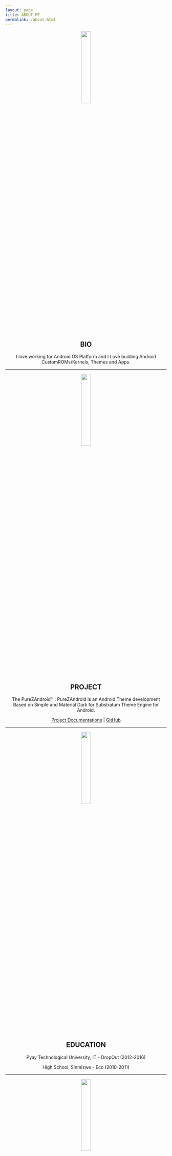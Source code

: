 ```yaml
---
layout: page
title: ABOUT ME
permalink: /about.html
---
```


<p align="center"> 
  <img src="https://s20.postimg.cc/g9j3jkr8t/about-me.png" width="24%" height="24%" /> 
</p>
<h2 align="center">BIO</h2>
<p align="center">
  I love working for Android OS Platform and I Love building Android CustomROMs/Kernels, Themes and Apps. 
</p>

---

<p align="center"> 
  <img src="https://s20.postimg.cc/ifn1owg3x/android.png" width="24%" height="24%" /> 
</p>
<h2 align="center">PROJECT</h2>
<p align="center">The PureZAndroid™ : PureZAndroid is an Android Theme development Based on Simple and Material Dark for Substratum Theme Engine for Android.</p>
<p align="center">
 <a href="https://zawzaww.github.io/works">Project Documentations</a> | <a href="https://github.com/purezandroid">GitHub</a>
</p>

---

<p align="center"> 
  <img src="http://www.forsythunitedway.org/wp-content/uploads/2015/08/education-icon.png" width="24%" height="24%" /> 
</p>
<h2 align="center">EDUCATION</h2>
<p align="center">Pyay Technological University, IT - DropOut (2012-2016)</p>
<p align="center">High School, Sinmizwe - Eco (2010-2011)</p>

---

<p align="center"> 
  <img src="https://s20.postimg.cc/bintf8y25/works.png" width="24%" height="24%" /> 
</p>
<h2 align="center">WORKS</h2>
<p align="center">
  <a href="https://github.com/purezandroid">Project Maintainer @PureZAndroid</a>
</p>

---

<p align="center"> 
  <img src="https://s20.postimg.cc/bp6kfwg7x/interest.png" width="24%" height="24%" /> 
</p>
<h2 align="center">INTERESTS</h2>
<p align="center">
  Android OS, Linux, Android Theming and App Development, Photography, Music, Game Playing, Reading and Writing Articles.
</p>

